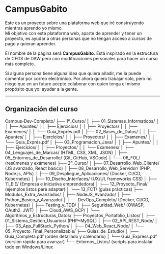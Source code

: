 # CampusGabito

Este es un proyecto sobre una plataforma web que iré construyendo mientras aprendo yo mismo.  
Mi objetivo con esta plataforma web, aparte de aprender y tener un proyecto, es ayudar a otras personas que no tengan acceso a cursos de pago y quieran aprender.  

El nombre de la página será **CampusGabito**. Está inspirado en la estructura de CFGS de DAW pero con modificaciones personales para hacer un curso más completo.  

Si alguna persona tiene alguna idea que quiera añadir, me la puede comentar por correo electrónico. Por ahora quiero trabajar solo, pero no niego que en un futuro acepte colaborar con quien tenga el mismo propósito que yo: ayudar a la gente.

---

## Organización del curso

Campus-Dev-Completo/
├── 1º_Curso/
│ ├── 01_Sistemas_Informaticos/
│ │ ├── Apuntes/
│ │ ├── Ejercicios/
│ │ ├── Proyectos/
│ │ ├── Examenes/
│ │ └── Guia_Exprés.pdf
│ ├── 02_Bases_de_Datos/
│ │ ├── Apuntes/
│ │ ├── Ejercicios/
│ │ ├── Proyectos/
│ │ ├── Examenes/
│ │ └── Guia_Exprés.pdf
│ ├── 03_Programacion_Java/
│ │ ├── Apuntes/
│ │ ├── Ejercicios/
│ │ ├── Proyectos/
│ │ └── Examenes/
│ ├── 04_Lenguajes_de_Marcas/ (HTML, CSS, XML, JSON)
│ ├── 05_Entornos_de_Desarrollo/ (Git, GitHub, VSCode)
│ └── 06_FOL/ (resúmenes y exámenes)
├── 2º_Curso/
│ ├── 07_Desarrollo_Web_Cliente/ (JS avanzado, React básico)
│ ├── 08_Desarrollo_Web_Servidor/ (PHP, Node.js, APIs)
│ ├── 09_Despliegue_Aplicaciones/ (Docker, CI/CD, Kubernetes)
│ ├── 10_Diseño_Interfaces/ (UX/UI, frameworks CSS)
│ ├── 11_EIE/ (Empresa e iniciativa emprendedora)
│ ├── 12_Proyecto_Final/ (ejemplos listos para adaptar)
│ └── 13_FCT/ (guías prácticas)
├── Modulos_Extra_Avanzados/
│ ├── NodeJS_Avanzado/
│ ├── Python_Basico_y_Avanzado/
│ ├── DevOps_Completo/ (Docker, CI/CD, Kubernetes)
│ ├── Testing_y_TDD/
│ ├── Seguridad_Web/ (OWASP, OAuth2, JWT)
│ ├── Cloud_AWS_GCP/
│ └── Algoritmos_y_Estructuras_Datos/
├── Proyectos_Portafolio_Listos/
│ ├── 01_Sistema_Gestion_Usuarios/ (PHP+MySQL)
│ ├── 02_API_REST_Node/
│ ├── 03_App_FullStack_Python/
│ ├── 04_Web_React_Node/
│ └── 05_Proyecto_Final_Personalizable/
├── Guias_de_Estudio/
│ ├── Guia_Completa.pdf (orden detallado y calendario)
│ └── Guia_Express.pdf (versión rápida para avanzar)
└── Entornos_Listos/ (scripts para instalar todo en Windows/Linux
